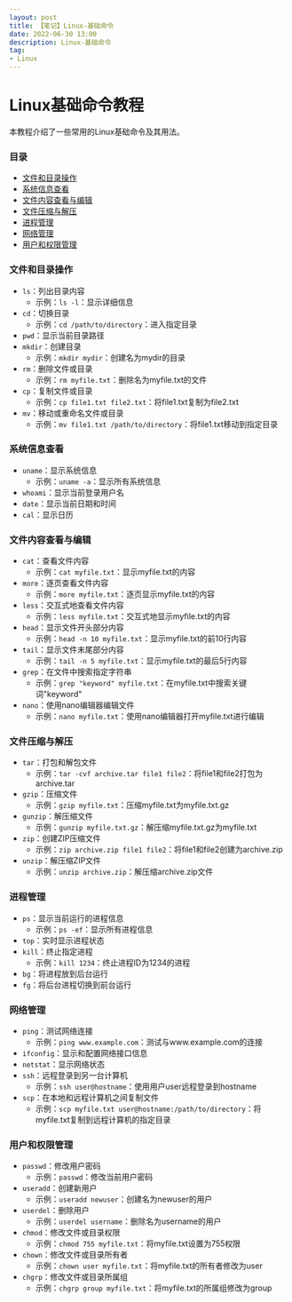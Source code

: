 ```yaml
---
layout: post
title: 【笔记】Linux-基础命令
date: 2022-06-30 13:00
description: Linux-基础命令
tag:
- Linux
---
```


# Linux基础命令教程

本教程介绍了一些常用的Linux基础命令及其用法。

### 目录

- [文件和目录操作](#文件和目录操作)
- [系统信息查看](#系统信息查看)
- [文件内容查看与编辑](#文件内容查看与编辑)
- [文件压缩与解压](#文件压缩与解压)
- [进程管理](#进程管理)
- [网络管理](#网络管理)
- [用户和权限管理](#用户和权限管理)

### 文件和目录操作

- `ls`：列出目录内容
    - 示例：`ls -l`：显示详细信息
- `cd`：切换目录
    - 示例：`cd /path/to/directory`：进入指定目录
- `pwd`：显示当前目录路径
- `mkdir`：创建目录
    - 示例：`mkdir mydir`：创建名为mydir的目录
- `rm`：删除文件或目录
    - 示例：`rm myfile.txt`：删除名为myfile.txt的文件
- `cp`：复制文件或目录
    - 示例：`cp file1.txt file2.txt`：将file1.txt复制为file2.txt
- `mv`：移动或重命名文件或目录
    - 示例：`mv file1.txt /path/to/directory`：将file1.txt移动到指定目录

### 系统信息查看

- `uname`：显示系统信息
    - 示例：`uname -a`：显示所有系统信息
- `whoami`：显示当前登录用户名
- `date`：显示当前日期和时间
- `cal`：显示日历

### 文件内容查看与编辑

- `cat`：查看文件内容
    - 示例：`cat myfile.txt`：显示myfile.txt的内容
- `more`：逐页查看文件内容
    - 示例：`more myfile.txt`：逐页显示myfile.txt的内容
- `less`：交互式地查看文件内容
    - 示例：`less myfile.txt`：交互式地显示myfile.txt的内容
- `head`：显示文件开头部分内容
    - 示例：`head -n 10 myfile.txt`：显示myfile.txt的前10行内容
- `tail`：显示文件末尾部分内容
    - 示例：`tail -n 5 myfile.txt`：显示myfile.txt的最后5行内容
- `grep`：在文件中搜索指定字符串
    - 示例：`grep "keyword" myfile.txt`：在myfile.txt中搜索关键词"keyword"
- `nano`：使用nano编辑器编辑文件
    - 示例：`nano myfile.txt`：使用nano编辑器打开myfile.txt进行编辑

### 文件压缩与解压

- `tar`：打包和解包文件
    - 示例：`tar -cvf archive.tar file1 file2`：将file1和file2打包为archive.tar
- `gzip`：压缩文件
    - 示例：`gzip myfile.txt`：压缩myfile.txt为myfile.txt.gz
- `gunzip`：解压缩文件
    - 示例：`gunzip myfile.txt.gz`：解压缩myfile.txt.gz为myfile.txt
- `zip`：创建ZIP压缩文件
    - 示例：`zip archive.zip file1 file2`：将file1和file2创建为archive.zip
- `unzip`：解压缩ZIP文件
    - 示例：`unzip archive.zip`：解压缩archive.zip文件

### 进程管理

- `ps`：显示当前运行的进程信息
    - 示例：`ps -ef`：显示所有进程信息
- `top`：实时显示进程状态
- `kill`：终止指定进程
    - 示例：`kill 1234`：终止进程ID为1234的进程
- `bg`：将进程放到后台运行
- `fg`：将后台进程切换到前台运行

### 网络管理

- `ping`：测试网络连接
    - 示例：`ping www.example.com`：测试与www.example.com的连接
- `ifconfig`：显示和配置网络接口信息
- `netstat`：显示网络状态
- `ssh`：远程登录到另一台计算机
    - 示例：`ssh user@hostname`：使用用户user远程登录到hostname
- `scp`：在本地和远程计算机之间复制文件
    - 示例：`scp myfile.txt user@hostname:/path/to/directory`：将myfile.txt复制到远程计算机的指定目录

### 用户和权限管理

- `passwd`：修改用户密码
    - 示例：`passwd`：修改当前用户密码
- `useradd`：创建新用户
    - 示例：`useradd newuser`：创建名为newuser的用户
- `userdel`：删除用户
    - 示例：`userdel username`：删除名为username的用户
- `chmod`：修改文件或目录权限
    - 示例：`chmod 755 myfile.txt`：将myfile.txt设置为755权限
- `chown`：修改文件或目录所有者
    - 示例：`chown user myfile.txt`：将myfile.txt的所有者修改为user
- `chgrp`：修改文件或目录所属组
    - 示例：`chgrp group myfile.txt`：将myfile.txt的所属组修改为group

